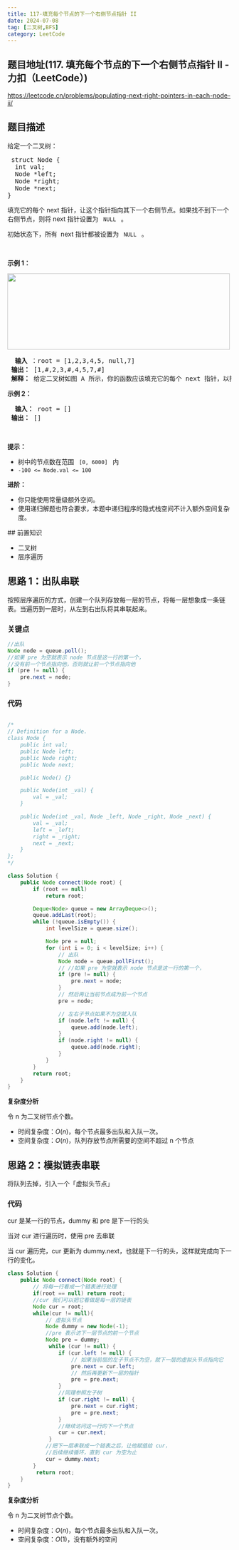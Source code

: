 ```yaml
---
title: 117-填充每个节点的下一个右侧节点指针 II
date: 2024-07-08
tag: [二叉树,BFS]
category: LeetCode
---
```


## 题目地址(117. 填充每个节点的下一个右侧节点指针 II - 力扣（LeetCode）)

https://leetcode.cn/problems/populating-next-right-pointers-in-each-node-ii/

## 题目描述

<p> 给定一个二叉树：</p>

<pre> struct Node {
  int val;
  Node *left;
  Node *right;
  Node *next;
}</pre>

<p> 填充它的每个 next 指针，让这个指针指向其下一个右侧节点。如果找不到下一个右侧节点，则将 next 指针设置为 <code> NULL </code> 。</p>

<p> 初始状态下，所有&nbsp; next 指针都被设置为 <code> NULL </code> 。</p>

<p>&nbsp; </p>

<p> <strong> 示例 1：</strong> </p>
<img alt="" src="https://assets.leetcode.com/uploads/2019/02/15/117_sample.png" style="width: 500px; height: 171px;">
<pre> <strong> 输入 </strong>：root = [1,2,3,4,5, null,7]
<strong> 输出：</strong> [1,#,2,3,#,4,5,7,#]
<strong> 解释：</strong> 给定二叉树如图 A 所示，你的函数应该填充它的每个 next 指针，以指向其下一个右侧节点，如图 B 所示。序列化输出按层序遍历顺序（由 next 指针连接），'#' 表示每层的末尾。</pre>

<p> <strong class="example"> 示例 2：</strong> </p>

<pre> <strong> 输入：</strong> root = []
<strong> 输出：</strong> []
</pre>

<p>&nbsp; </p>

<p> <strong> 提示：</strong> </p>

<ul>
	<li> 树中的节点数在范围 <code> [0, 6000] </code> 内 </li>
	<li> <code>-100 &lt;= Node.val &lt;= 100 </code> </li>
</ul>

<p> <strong> 进阶：</strong> </p>

<ul>
	<li> 你只能使用常量级额外空间。</li>
	<li> 使用递归解题也符合要求，本题中递归程序的隐式栈空间不计入额外空间复杂度。</li>
</ul>

<ul>
</ul>
## 前置知识

- 二叉树
- 层序遍历

## 思路 1：出队串联

按照层序遍历的方式，创建一个队列存放每一层的节点，将每一层想象成一条链表。当遍历到一层时，从左到右出队将其串联起来。

### 关键点

```java
//出队
Node node = queue.poll();
//如果 pre 为空就表示 node 节点是这一行的第一个，
//没有前一个节点指向他，否则就让前一个节点指向他
if (pre != null) {
    pre.next = node;
}


```

### 代码

```java

/*
// Definition for a Node.
class Node {
    public int val;
    public Node left;
    public Node right;
    public Node next;

    public Node() {}

    public Node(int _val) {
        val = _val;
    }

    public Node(int _val, Node _left, Node _right, Node _next) {
        val = _val;
        left = _left;
        right = _right;
        next = _next;
    }
};
*/

class Solution {
    public Node connect(Node root) {
        if (root == null)
            return root;

        Deque<Node> queue = new ArrayDeque<>();
        queue.addLast(root);
        while (!queue.isEmpty()) {
            int levelSize = queue.size();

            Node pre = null;
            for (int i = 0; i < levelSize; i++) {
                // 出队
                Node node = queue.pollFirst();
                // //如果 pre 为空就表示 node 节点是这一行的第一个，
                if (pre != null) {
                    pre.next = node;
                }
                // 然后再让当前节点成为前一个节点
                pre = node;

                // 左右子节点如果不为空就入队
                if (node.left != null) {
                    queue.add(node.left);
                }
                if (node.right != null) {
                    queue.add(node.right);
                }
            }
        }
        return root;
    }
}

```

**复杂度分析**

令 n 为二叉树节点个数。

- 时间复杂度：$O(n)$，每个节点最多出队和入队一次。
- 空间复杂度：$O(n)$，队列存放节点所需要的空间不超过 n 个节点



## 思路 2：模拟链表串联

将队列去掉，引入一个「虚拟头节点」

### 代码

cur 是某一行的节点，dummy 和 pre 是下一行的头

当对 cur 进行遍历时，使用 pre 去串联

当 cur 遍历完，cur 更新为 dummy.next，也就是下一行的头，这样就完成向下一行的变化。

```java
class Solution {
    public Node connect(Node root) {
        // 将每一行看成一个链表进行处理
        if(root == null) return root;
        //cur 我们可以把它看做是每一层的链表
        Node cur = root;
        while(cur != null){
            // 虚拟头节点
            Node dummy = new Node(-1);
            //pre 表示访下一层节点的前一个节点
            Node pre = dummy;
             while (cur != null) {
                if (cur.left != null) {
                    // 如果当前层的左子节点不为空，就下一层的虚拟头节点指向它
                    pre.next = cur.left;
                    // 然后再更新下一层的指针
                    pre = pre.next;
                }
                //同理参照左子树
                if (cur.right != null) {
                    pre.next = cur.right;
                    pre = pre.next;
                }
                //继续访问这一行的下一个节点
                cur = cur.next;
             }
            //把下一层串联成一个链表之后，让他赋值给 cur，
            //后续继续循环，直到 cur 为空为止
            cur = dummy.next;
        }
         return root;
    }
}
```

**复杂度分析**

令 n 为二叉树节点个数。

- 时间复杂度：$O(n)$，每个节点最多出队和入队一次。
- 空间复杂度：$O(1)$，没有额外的空间
